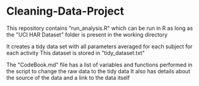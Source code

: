 # Cleaning-Data-Project

This repository contains "run_analysis.R" which can be run in R 
as long as the "UCI HAR Dataset" folder is present in the working directory

It creates a tidy data set with all parameters averaged for each subject for each activity
This dataset is stored in "tidy_dataset.txt"

The "CodeBook.md" file has a list of variables and functions performed in the script to
change the raw data to the tidy data
It also has details about the source of the data and a link to the data itself
